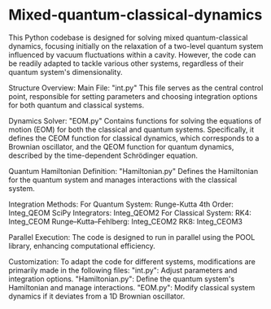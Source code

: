 # Mixed-quantum-classical-dynamics

This Python codebase is designed for solving mixed quantum-classical dynamics, focusing initially on the relaxation of a two-level quantum system influenced by vacuum fluctuations within a cavity. However, the code can be readily adapted to tackle various other systems, regardless of their quantum system's dimensionality.

Structure Overview:
Main File: "int.py"
This file serves as the central control point, responsible for setting parameters and choosing integration options for both quantum and classical systems.

Dynamics Solver: "EOM.py"
Contains functions for solving the equations of motion (EOM) for both the classical and quantum systems.
Specifically, it defines the CEOM function for classical dynamics, which corresponds to a Brownian oscillator, and the QEOM function for quantum dynamics, described by the time-dependent Schrödinger equation.

Quantum Hamiltonian Definition: "Hamiltonian.py"
Defines the Hamiltonian for the quantum system and manages interactions with the classical system.

Integration Methods:
For Quantum System:
Runge-Kutta 4th Order: Integ_QEOM
SciPy Integrators: Integ_QEOM2
For Classical System:
RK4: Integ_CEOM
Runge–Kutta–Fehlberg: Integ_CEOM2
RK8: Integ_CEOM3

Parallel Execution:
The code is designed to run in parallel using the POOL library, enhancing computational efficiency.

Customization:
To adapt the code for different systems, modifications are primarily made in the following files:
"int.py": Adjust parameters and integration options.
"Hamiltonian.py": Define the quantum system's Hamiltonian and manage interactions.
"EOM.py": Modify classical system dynamics if it deviates from a 1D Brownian oscillator.
